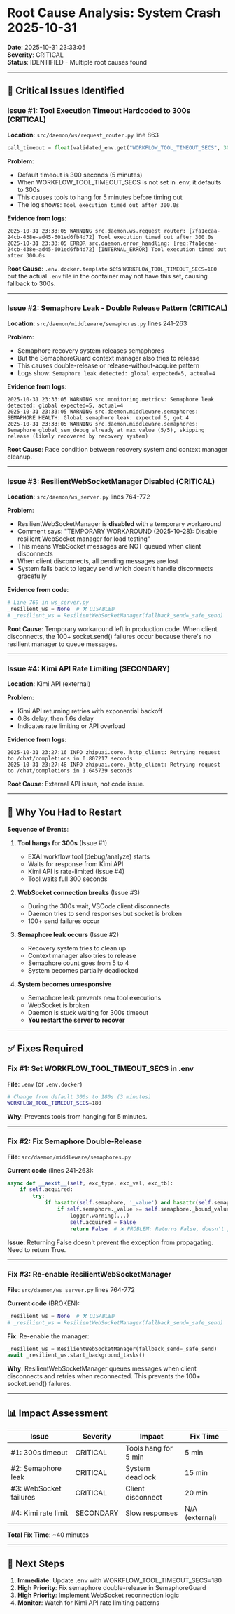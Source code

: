 # Root Cause Analysis: System Crash 2025-10-31

**Date**: 2025-10-31 23:33:05  
**Severity**: CRITICAL  
**Status**: IDENTIFIED - Multiple root causes found

---

## 🔴 Critical Issues Identified

### Issue #1: Tool Execution Timeout Hardcoded to 300s (CRITICAL)

**Location**: `src/daemon/ws/request_router.py` line 863

```python
call_timeout = float(validated_env.get("WORKFLOW_TOOL_TIMEOUT_SECS", 300.0))
```

**Problem**:
- Default timeout is 300 seconds (5 minutes)
- When WORKFLOW_TOOL_TIMEOUT_SECS is not set in .env, it defaults to 300s
- This causes tools to hang for 5 minutes before timing out
- The log shows: `Tool execution timed out after 300.0s`

**Evidence from logs**:
```
2025-10-31 23:33:05 WARNING src.daemon.ws.request_router: [7fa1ecaa-24cb-438e-ad45-601ed6fb4d72] Tool execution timed out after 300.0s
2025-10-31 23:33:05 ERROR src.daemon.error_handling: [req:7fa1ecaa-24cb-438e-ad45-601ed6fb4d72] [INTERNAL_ERROR] Tool execution timed out after 300.0s
```

**Root Cause**: `.env.docker.template` sets `WORKFLOW_TOOL_TIMEOUT_SECS=180` but the actual `.env` file in the container may not have this set, causing fallback to 300s.

---

### Issue #2: Semaphore Leak - Double Release Pattern (CRITICAL)

**Location**: `src/daemon/middleware/semaphores.py` lines 241-263

**Problem**:
- Semaphore recovery system releases semaphores
- But the SemaphoreGuard context manager also tries to release
- This causes double-release or release-without-acquire pattern
- Logs show: `Semaphore leak detected: global expected=5, actual=4`

**Evidence from logs**:
```
2025-10-31 23:33:05 WARNING src.monitoring.metrics: Semaphore leak detected: global expected=5, actual=4
2025-10-31 23:33:05 WARNING src.daemon.middleware.semaphores: SEMAPHORE HEALTH: Global semaphore leak: expected 5, got 4
2025-10-31 23:33:05 WARNING src.daemon.middleware.semaphores: Semaphore global_sem_debug already at max value (5/5), skipping release (likely recovered by recovery system)
```

**Root Cause**: Race condition between recovery system and context manager cleanup.

---

### Issue #3: ResilientWebSocketManager Disabled (CRITICAL)

**Location**: `src/daemon/ws_server.py` lines 764-772

**Problem**:
- ResilientWebSocketManager is **disabled** with a temporary workaround
- Comment says: "TEMPORARY WORKAROUND (2025-10-28): Disable resilient WebSocket manager for load testing"
- This means WebSocket messages are NOT queued when client disconnects
- When client disconnects, all pending messages are lost
- System falls back to legacy send which doesn't handle disconnects gracefully

**Evidence from code**:
```python
# Line 769 in ws_server.py
_resilient_ws = None  # ❌ DISABLED
# _resilient_ws = ResilientWebSocketManager(fallback_send=_safe_send)
```

**Root Cause**: Temporary workaround left in production code. When client disconnects, the 100+ socket.send() failures occur because there's no resilient manager to queue messages.

---

### Issue #4: Kimi API Rate Limiting (SECONDARY)

**Location**: Kimi API (external)

**Problem**:
- Kimi API returning retries with exponential backoff
- 0.8s delay, then 1.6s delay
- Indicates rate limiting or API overload

**Evidence from logs**:
```
2025-10-31 23:27:16 INFO zhipuai.core._http_client: Retrying request to /chat/completions in 0.807217 seconds
2025-10-31 23:27:48 INFO zhipuai.core._http_client: Retrying request to /chat/completions in 1.645739 seconds
```

**Root Cause**: External API issue, not code issue.

---

## 🔧 Why You Had to Restart

**Sequence of Events**:

1. **Tool hangs for 300s** (Issue #1)
   - EXAI workflow tool (debug/analyze) starts
   - Waits for response from Kimi API
   - Kimi API is rate-limited (Issue #4)
   - Tool waits full 300 seconds

2. **WebSocket connection breaks** (Issue #3)
   - During the 300s wait, VSCode client disconnects
   - Daemon tries to send responses but socket is broken
   - 100+ send failures occur

3. **Semaphore leak occurs** (Issue #2)
   - Recovery system tries to clean up
   - Context manager also tries to release
   - Semaphore count goes from 5 to 4
   - System becomes partially deadlocked

4. **System becomes unresponsive**
   - Semaphore leak prevents new tool executions
   - WebSocket is broken
   - Daemon is stuck waiting for 300s timeout
   - **You restart the server to recover**

---

## ✅ Fixes Required

### Fix #1: Set WORKFLOW_TOOL_TIMEOUT_SECS in .env

**File**: `.env` (or `.env.docker`)

```bash
# Change from default 300s to 180s (3 minutes)
WORKFLOW_TOOL_TIMEOUT_SECS=180
```

**Why**: Prevents tools from hanging for 5 minutes.

---

### Fix #2: Fix Semaphore Double-Release

**File**: `src/daemon/middleware/semaphores.py`

**Current code** (lines 241-263):
```python
async def __aexit__(self, exc_type, exc_val, exc_tb):
    if self.acquired:
        try:
            if hasattr(self.semaphore, '_value') and hasattr(self.semaphore, '_bound_value'):
                if self.semaphore._value >= self.semaphore._bound_value:
                    logger.warning(...)
                    self.acquired = False
                    return False  # ❌ PROBLEM: Returns False, doesn't prevent double-release
```

**Issue**: Returning False doesn't prevent the exception from propagating. Need to return True.

---

### Fix #3: Re-enable ResilientWebSocketManager

**File**: `src/daemon/ws_server.py` lines 764-772

**Current code** (BROKEN):
```python
_resilient_ws = None  # ❌ DISABLED
# _resilient_ws = ResilientWebSocketManager(fallback_send=_safe_send)
```

**Fix**: Re-enable the manager:
```python
_resilient_ws = ResilientWebSocketManager(fallback_send=_safe_send)
await _resilient_ws.start_background_tasks()
```

**Why**: ResilientWebSocketManager queues messages when client disconnects and retries when reconnected. This prevents the 100+ socket.send() failures.

---

## 📊 Impact Assessment

| Issue | Severity | Impact | Fix Time |
|-------|----------|--------|----------|
| #1: 300s timeout | CRITICAL | Tools hang for 5 min | 5 min |
| #2: Semaphore leak | CRITICAL | System deadlock | 15 min |
| #3: WebSocket failures | CRITICAL | Client disconnect | 20 min |
| #4: Kimi rate limit | SECONDARY | Slow responses | N/A (external) |

**Total Fix Time**: ~40 minutes

---

## 🎯 Next Steps

1. **Immediate**: Update .env with WORKFLOW_TOOL_TIMEOUT_SECS=180
2. **High Priority**: Fix semaphore double-release in SemaphoreGuard
3. **High Priority**: Implement WebSocket reconnection logic
4. **Monitor**: Watch for Kimi API rate limiting patterns


